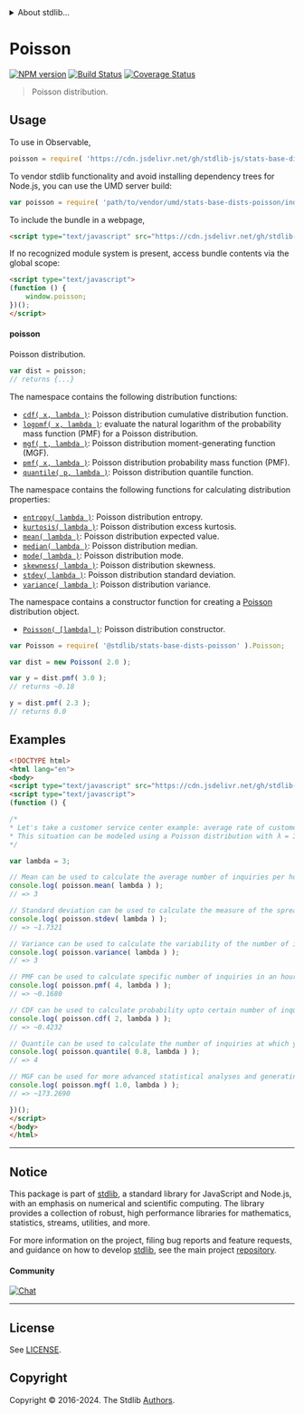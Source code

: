 <!--

@license Apache-2.0

Copyright (c) 2018 The Stdlib Authors.

Licensed under the Apache License, Version 2.0 (the "License");
you may not use this file except in compliance with the License.
You may obtain a copy of the License at

   http://www.apache.org/licenses/LICENSE-2.0

Unless required by applicable law or agreed to in writing, software
distributed under the License is distributed on an "AS IS" BASIS,
WITHOUT WARRANTIES OR CONDITIONS OF ANY KIND, either express or implied.
See the License for the specific language governing permissions and
limitations under the License.

-->


<details>
  <summary>
    About stdlib...
  </summary>
  <p>We believe in a future in which the web is a preferred environment for numerical computation. To help realize this future, we've built stdlib. stdlib is a standard library, with an emphasis on numerical and scientific computation, written in JavaScript (and C) for execution in browsers and in Node.js.</p>
  <p>The library is fully decomposable, being architected in such a way that you can swap out and mix and match APIs and functionality to cater to your exact preferences and use cases.</p>
  <p>When you use stdlib, you can be absolutely certain that you are using the most thorough, rigorous, well-written, studied, documented, tested, measured, and high-quality code out there.</p>
  <p>To join us in bringing numerical computing to the web, get started by checking us out on <a href="https://github.com/stdlib-js/stdlib">GitHub</a>, and please consider <a href="https://opencollective.com/stdlib">financially supporting stdlib</a>. We greatly appreciate your continued support!</p>
</details>

# Poisson

[![NPM version][npm-image]][npm-url] [![Build Status][test-image]][test-url] [![Coverage Status][coverage-image]][coverage-url] <!-- [![dependencies][dependencies-image]][dependencies-url] -->

> Poisson distribution.



<section class="usage">

## Usage

To use in Observable,

```javascript
poisson = require( 'https://cdn.jsdelivr.net/gh/stdlib-js/stats-base-dists-poisson@umd/browser.js' )
```

To vendor stdlib functionality and avoid installing dependency trees for Node.js, you can use the UMD server build:

```javascript
var poisson = require( 'path/to/vendor/umd/stats-base-dists-poisson/index.js' )
```

To include the bundle in a webpage,

```html
<script type="text/javascript" src="https://cdn.jsdelivr.net/gh/stdlib-js/stats-base-dists-poisson@umd/browser.js"></script>
```

If no recognized module system is present, access bundle contents via the global scope:

```html
<script type="text/javascript">
(function () {
    window.poisson;
})();
</script>
```

#### poisson

Poisson distribution.

```javascript
var dist = poisson;
// returns {...}
```

The namespace contains the following distribution functions:

<!-- <toc pattern="*+(cdf|pmf|mgf|quantile)*"> -->

<div class="namespace-toc">

-   <span class="signature">[`cdf( x, lambda )`][@stdlib/stats/base/dists/poisson/cdf]</span><span class="delimiter">: </span><span class="description">Poisson distribution cumulative distribution function.</span>
-   <span class="signature">[`logpmf( x, lambda )`][@stdlib/stats/base/dists/poisson/logpmf]</span><span class="delimiter">: </span><span class="description">evaluate the natural logarithm of the probability mass function (PMF) for a Poisson distribution.</span>
-   <span class="signature">[`mgf( t, lambda )`][@stdlib/stats/base/dists/poisson/mgf]</span><span class="delimiter">: </span><span class="description">Poisson distribution moment-generating function (MGF).</span>
-   <span class="signature">[`pmf( x, lambda )`][@stdlib/stats/base/dists/poisson/pmf]</span><span class="delimiter">: </span><span class="description">Poisson distribution probability mass function (PMF).</span>
-   <span class="signature">[`quantile( p, lambda )`][@stdlib/stats/base/dists/poisson/quantile]</span><span class="delimiter">: </span><span class="description">Poisson distribution quantile function.</span>

</div>

<!-- </toc> -->

The namespace contains the following functions for calculating distribution properties:

<!-- <toc pattern="*+(entropy|kurtosis|mean|median|mode|skewness|stdev|variance)*"> -->

<div class="namespace-toc">

-   <span class="signature">[`entropy( lambda )`][@stdlib/stats/base/dists/poisson/entropy]</span><span class="delimiter">: </span><span class="description">Poisson distribution entropy.</span>
-   <span class="signature">[`kurtosis( lambda )`][@stdlib/stats/base/dists/poisson/kurtosis]</span><span class="delimiter">: </span><span class="description">Poisson distribution excess kurtosis.</span>
-   <span class="signature">[`mean( lambda )`][@stdlib/stats/base/dists/poisson/mean]</span><span class="delimiter">: </span><span class="description">Poisson distribution expected value.</span>
-   <span class="signature">[`median( lambda )`][@stdlib/stats/base/dists/poisson/median]</span><span class="delimiter">: </span><span class="description">Poisson distribution median.</span>
-   <span class="signature">[`mode( lambda )`][@stdlib/stats/base/dists/poisson/mode]</span><span class="delimiter">: </span><span class="description">Poisson distribution mode.</span>
-   <span class="signature">[`skewness( lambda )`][@stdlib/stats/base/dists/poisson/skewness]</span><span class="delimiter">: </span><span class="description">Poisson distribution skewness.</span>
-   <span class="signature">[`stdev( lambda )`][@stdlib/stats/base/dists/poisson/stdev]</span><span class="delimiter">: </span><span class="description">Poisson distribution standard deviation.</span>
-   <span class="signature">[`variance( lambda )`][@stdlib/stats/base/dists/poisson/variance]</span><span class="delimiter">: </span><span class="description">Poisson distribution variance.</span>

</div>

<!-- </toc> -->

The namespace contains a constructor function for creating a [Poisson][poisson-distribution] distribution object.

<!-- <toc pattern="*ctor*"> -->

<div class="namespace-toc">

-   <span class="signature">[`Poisson( [lambda] )`][@stdlib/stats/base/dists/poisson/ctor]</span><span class="delimiter">: </span><span class="description">Poisson distribution constructor.</span>

</div>

<!-- </toc> -->

```javascript
var Poisson = require( '@stdlib/stats-base-dists-poisson' ).Poisson;

var dist = new Poisson( 2.0 );

var y = dist.pmf( 3.0 );
// returns ~0.18

y = dist.pmf( 2.3 );
// returns 0.0
```

</section>

<!-- /.usage -->

<section class="examples">

## Examples

<!-- TODO: better examples -->

<!-- eslint no-undef: "error" -->

```html
<!DOCTYPE html>
<html lang="en">
<body>
<script type="text/javascript" src="https://cdn.jsdelivr.net/gh/stdlib-js/stats-base-dists-poisson@umd/browser.js"></script>
<script type="text/javascript">
(function () {

/*
* Let's take a customer service center example: average rate of customer inquiries is 3 per hour.
* This situation can be modeled using a Poisson distribution with λ = 3
*/

var lambda = 3;

// Mean can be used to calculate the average number of inquiries per hour:
console.log( poisson.mean( lambda ) );
// => 3

// Standard deviation can be used to calculate the measure of the spread of inquiries around the mean:
console.log( poisson.stdev( lambda ) );
// => ~1.7321

// Variance can be used to calculate the variability of the number of inquiries:
console.log( poisson.variance( lambda ) );
// => 3

// PMF can be used to calculate specific number of inquiries in an hour:
console.log( poisson.pmf( 4, lambda ) );
// => ~0.1680

// CDF can be used to calculate probability upto certain number of inquiries in an hour:
console.log( poisson.cdf( 2, lambda ) );
// => ~0.4232

// Quantile can be used to calculate the number of inquiries at which you can be 80% confident that the actual number will not exceed.
console.log( poisson.quantile( 0.8, lambda ) );
// => 4

// MGF can be used for more advanced statistical analyses and generating moments of the distribution.
console.log( poisson.mgf( 1.0, lambda ) );
// => ~173.2690

})();
</script>
</body>
</html>
```

</section>

<!-- /.examples -->

<!-- Section for related `stdlib` packages. Do not manually edit this section, as it is automatically populated. -->

<section class="related">

</section>

<!-- /.related -->

<!-- Section for all links. Make sure to keep an empty line after the `section` element and another before the `/section` close. -->


<section class="main-repo" >

* * *

## Notice

This package is part of [stdlib][stdlib], a standard library for JavaScript and Node.js, with an emphasis on numerical and scientific computing. The library provides a collection of robust, high performance libraries for mathematics, statistics, streams, utilities, and more.

For more information on the project, filing bug reports and feature requests, and guidance on how to develop [stdlib][stdlib], see the main project [repository][stdlib].

#### Community

[![Chat][chat-image]][chat-url]

---

## License

See [LICENSE][stdlib-license].


## Copyright

Copyright &copy; 2016-2024. The Stdlib [Authors][stdlib-authors].

</section>

<!-- /.stdlib -->

<!-- Section for all links. Make sure to keep an empty line after the `section` element and another before the `/section` close. -->

<section class="links">

[npm-image]: http://img.shields.io/npm/v/@stdlib/stats-base-dists-poisson.svg
[npm-url]: https://npmjs.org/package/@stdlib/stats-base-dists-poisson

[test-image]: https://github.com/stdlib-js/stats-base-dists-poisson/actions/workflows/test.yml/badge.svg?branch=main
[test-url]: https://github.com/stdlib-js/stats-base-dists-poisson/actions/workflows/test.yml?query=branch:main

[coverage-image]: https://img.shields.io/codecov/c/github/stdlib-js/stats-base-dists-poisson/main.svg
[coverage-url]: https://codecov.io/github/stdlib-js/stats-base-dists-poisson?branch=main

<!--

[dependencies-image]: https://img.shields.io/david/stdlib-js/stats-base-dists-poisson.svg
[dependencies-url]: https://david-dm.org/stdlib-js/stats-base-dists-poisson/main

-->

[chat-image]: https://img.shields.io/gitter/room/stdlib-js/stdlib.svg
[chat-url]: https://app.gitter.im/#/room/#stdlib-js_stdlib:gitter.im

[stdlib]: https://github.com/stdlib-js/stdlib

[stdlib-authors]: https://github.com/stdlib-js/stdlib/graphs/contributors

[umd]: https://github.com/umdjs/umd
[es-module]: https://developer.mozilla.org/en-US/docs/Web/JavaScript/Guide/Modules

[deno-url]: https://github.com/stdlib-js/stats-base-dists-poisson/tree/deno
[deno-readme]: https://github.com/stdlib-js/stats-base-dists-poisson/blob/deno/README.md
[umd-url]: https://github.com/stdlib-js/stats-base-dists-poisson/tree/umd
[umd-readme]: https://github.com/stdlib-js/stats-base-dists-poisson/blob/umd/README.md
[esm-url]: https://github.com/stdlib-js/stats-base-dists-poisson/tree/esm
[esm-readme]: https://github.com/stdlib-js/stats-base-dists-poisson/blob/esm/README.md
[branches-url]: https://github.com/stdlib-js/stats-base-dists-poisson/blob/main/branches.md

[stdlib-license]: https://raw.githubusercontent.com/stdlib-js/stats-base-dists-poisson/main/LICENSE

[poisson-distribution]: https://en.wikipedia.org/wiki/Poisson_distribution

<!-- <toc-links> -->

[@stdlib/stats/base/dists/poisson/ctor]: https://github.com/stdlib-js/stats-base-dists-poisson-ctor/tree/umd

[@stdlib/stats/base/dists/poisson/entropy]: https://github.com/stdlib-js/stats-base-dists-poisson-entropy/tree/umd

[@stdlib/stats/base/dists/poisson/kurtosis]: https://github.com/stdlib-js/stats-base-dists-poisson-kurtosis/tree/umd

[@stdlib/stats/base/dists/poisson/mean]: https://github.com/stdlib-js/stats-base-dists-poisson-mean/tree/umd

[@stdlib/stats/base/dists/poisson/median]: https://github.com/stdlib-js/stats-base-dists-poisson-median/tree/umd

[@stdlib/stats/base/dists/poisson/mode]: https://github.com/stdlib-js/stats-base-dists-poisson-mode/tree/umd

[@stdlib/stats/base/dists/poisson/skewness]: https://github.com/stdlib-js/stats-base-dists-poisson-skewness/tree/umd

[@stdlib/stats/base/dists/poisson/stdev]: https://github.com/stdlib-js/stats-base-dists-poisson-stdev/tree/umd

[@stdlib/stats/base/dists/poisson/variance]: https://github.com/stdlib-js/stats-base-dists-poisson-variance/tree/umd

[@stdlib/stats/base/dists/poisson/cdf]: https://github.com/stdlib-js/stats-base-dists-poisson-cdf/tree/umd

[@stdlib/stats/base/dists/poisson/logpmf]: https://github.com/stdlib-js/stats-base-dists-poisson-logpmf/tree/umd

[@stdlib/stats/base/dists/poisson/mgf]: https://github.com/stdlib-js/stats-base-dists-poisson-mgf/tree/umd

[@stdlib/stats/base/dists/poisson/pmf]: https://github.com/stdlib-js/stats-base-dists-poisson-pmf/tree/umd

[@stdlib/stats/base/dists/poisson/quantile]: https://github.com/stdlib-js/stats-base-dists-poisson-quantile/tree/umd

<!-- </toc-links> -->

</section>

<!-- /.links -->
